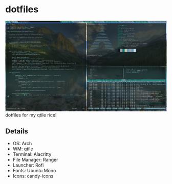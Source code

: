 # dotfiles
![screenshot](https://raw.githubusercontent.com/Graeme22/dotfiles/main/2021-02-14_1920x1080_scrot.png)
dotfiles for my qtile rice!

## Details
- OS: Arch
- WM: qtile
- Terminal: Alacritty
- File Manager: Ranger
- Launcher: Rofi
- Fonts: Ubuntu Mono
- Icons: candy-icons
